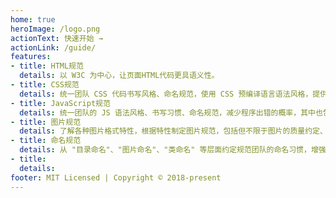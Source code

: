 ```yaml
---
home: true
heroImage: /logo.png
actionText: 快速开始 →
actionLink: /guide/
features:
- title: HTML规范
  details: 以 W3C 为中心，让页面HTML代码更具语义性。
- title: CSS规范
  details: 统一团队 CSS 代码书写风格、命名规范，使用 CSS 预编译语言语法风格，提供常用媒体查询语句和浏览器私有属性引用，并从业务层面统一规范常用模块的引用。
- title: JavaScript规范
  details: 统一团队的 JS 语法风格、书写习惯、命名规范，减少程序出错的概率，其中也包含了  ES6 的语法规范和最佳实践。
- title: 图片规范
  details: 了解各种图片格式特性，根据特性制定图片规范，包括但不限于图片的质量约定、图片引入方式、图片合并处理等。
- title: 命名规范
  details: 从 "目录命名"、"图片命名"、"类命名" 等层面约定规范团队的命名习惯，增强团队代码的可读性。
- title: 
  details:   
footer: MIT Licensed | Copyright © 2018-present
---
```

